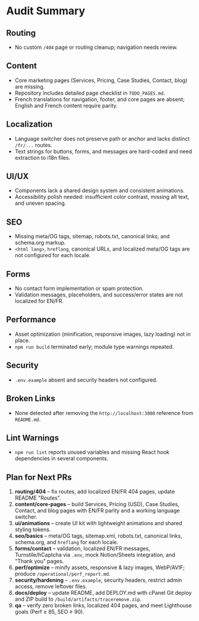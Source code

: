 # Audit Summary

## Routing
- No custom `/404` page or routing cleanup; navigation needs review.

## Content
- Core marketing pages (Services, Pricing, Case Studies, Contact, blog) are missing.
- Repository includes detailed page checklist in `TODO_PAGES.md`.
- French translations for navigation, footer, and core pages are absent; English and French content require parity.

## Localization
- Language switcher does not preserve path or anchor and lacks distinct `/fr/...` routes.
- Text strings for buttons, forms, and messages are hard-coded and need extraction to i18n files.

## UI/UX
- Components lack a shared design system and consistent animations.
- Accessibility polish needed: insufficient color contrast, missing alt text, and uneven spacing.

## SEO
- Missing meta/OG tags, sitemap, robots.txt, canonical links, and schema.org markup.
- `<html lang>`, `hreflang`, canonical URLs, and localized meta/OG tags are not configured for each locale.

## Forms
- No contact form implementation or spam protection.
- Validation messages, placeholders, and success/error states are not localized for EN/FR.

## Performance
- Asset optimization (minification, responsive images, lazy loading) not in place.
- `npm run build` terminated early; module type warnings repeated.

## Security
- `.env.example` absent and security headers not configured.

## Broken Links
- None detected after removing the `http://localhost:3000` reference from `README.md`.

## Lint Warnings
- `npm run lint` reports unused variables and missing React hook dependencies in several components.

## Plan for Next PRs
1. **routing/404** – fix routes, add localized EN/FR 404 pages, update README "Routes".
2. **content/core-pages** – build Services, Pricing (USD), Case Studies, Contact, and blog pages with EN/FR parity and a working language switcher.
3. **ui/animations** – create UI kit with lightweight animations and shared styling tokens.
4. **seo/basics** – meta/OG tags, sitemap.xml, robots.txt, canonical links, schema.org, and `hreflang` for each locale.
5. **forms/contact** – validation, localized EN/FR messages, Turnstile/hCaptcha via `.env`, mock Notion/Sheets integration, and "Thank you" pages.
6. **perf/optimize** – minify assets, responsive & lazy images, WebP/AVIF; produce `/operational/perf_report.md`.
7. **security/hardening** – `.env.example`, security headers, restrict admin access, remove leftover files.
8. **docs/deploy** – update README, add DEPLOY.md with cPanel Git deploy and ZIP build to `/build/artifacts/traceremove.zip`.
9. **qa** – verify zero broken links, localized 404 pages, and meet Lighthouse goals (Perf ≥ 85, SEO ≥ 90).

